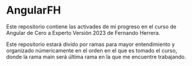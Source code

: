 # AngularFH
Este repositorio contiene las activades de mi progreso en el curso de Angular de Cero a Experto Versión 2023 de Fernando Herrera.

Este repositorio estará divido por ramas para mayor entendimiento y organizado númericamente en el orden en el que es tomado el curso, donde la rama main será última rama en la que me encuentre trabajando.
